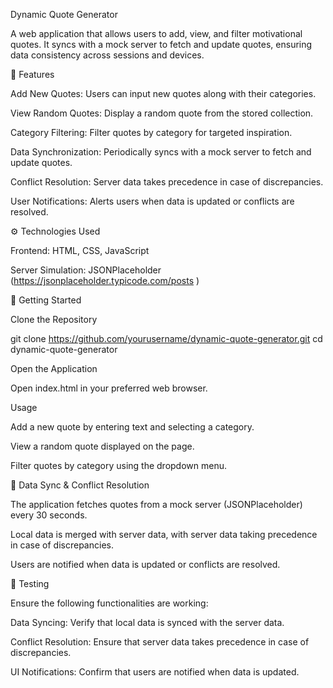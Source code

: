 Dynamic Quote Generator

A web application that allows users to add, view, and filter motivational quotes. It syncs with a mock server to fetch and update quotes, ensuring data consistency across sessions and devices.

📌 Features

Add New Quotes: Users can input new quotes along with their categories.

View Random Quotes: Display a random quote from the stored collection.

Category Filtering: Filter quotes by category for targeted inspiration.

Data Synchronization: Periodically syncs with a mock server to fetch and update quotes.

Conflict Resolution: Server data takes precedence in case of discrepancies.

User Notifications: Alerts users when data is updated or conflicts are resolved.

⚙️ Technologies Used

Frontend: HTML, CSS, JavaScript

Server Simulation: JSONPlaceholder (https://jsonplaceholder.typicode.com/posts
)

🚀 Getting Started

Clone the Repository

git clone https://github.com/yourusername/dynamic-quote-generator.git
cd dynamic-quote-generator


Open the Application

Open index.html in your preferred web browser.

Usage

Add a new quote by entering text and selecting a category.

View a random quote displayed on the page.

Filter quotes by category using the dropdown menu.

🔄 Data Sync & Conflict Resolution

The application fetches quotes from a mock server (JSONPlaceholder) every 30 seconds.

Local data is merged with server data, with server data taking precedence in case of discrepancies.

Users are notified when data is updated or conflicts are resolved.

🧪 Testing

Ensure the following functionalities are working:

Data Syncing: Verify that local data is synced with the server data.

Conflict Resolution: Ensure that server data takes precedence in case of discrepancies.

UI Notifications: Confirm that users are notified when data is updated.